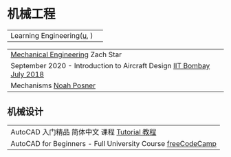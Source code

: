 # 机械工程

|                                                                                      |   |
| ------------------------------------------------------------------------------------ | - |
| Learning Engineering([u](https://www.youtube.com/c/LearningEngineering/playlists), ) |   |

|                                                                                                                                                   |
| ------------------------------------------------------------------------------------------------------------------------------------------------- |
| [Mechanical Engineering](https://www.youtube.com/playlist?list=PLi5WqFHu\_OJOkwyeHyD06tPyJ\_srHC4ZU) Zach Star                                    |
| September 2020 - Introduction to Aircraft Design [IIT Bombay July 2018](https://www.youtube.com/playlist?list=PLOzRYVm0a65dHb6f2kmW7PBncvpedPiWe) |
| Mechanisms [Noah Posner](https://www.youtube.com/playlist?list=PLhoXNQqrCmEfAaTf0AfQ1Ztxmz2DoZiCk)                                                |

## 机械设计

|                                                                                                              |
| ------------------------------------------------------------------------------------------------------------ |
| AutoCAD 入门精品 简体中文 课程 [Tutorial 教程](https://www.youtube.com/playlist?list=PLnHbptcieUBdWercgoj90Ew7j93JEs1Yz) |
| AutoCAD for Beginners - Full University Course [freeCodeCamp](https://www.youtube.com/watch?v=VtLXKU1PpRU)   |
